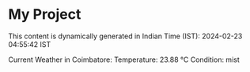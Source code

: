 # My Project

This content is dynamically generated in Indian Time (IST): 2024-02-23 04:55:42 IST


Current Weather in Coimbatore:
Temperature: 23.88 °C
Condition: mist
